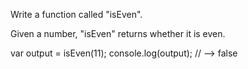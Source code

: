 Write a function called "isEven".

Given a number, "isEven" returns whether it is even.

var output = isEven(11);
console.log(output); // --> false
